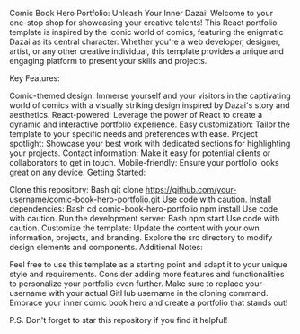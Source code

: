 
Comic Book Hero Portfolio: Unleash Your Inner Dazai!
Welcome to your one-stop shop for showcasing your creative talents! This React portfolio template is inspired by the iconic world of comics, featuring the enigmatic Dazai as its central character. Whether you're a web developer, designer, artist, or any other creative individual, this template provides a unique and engaging platform to present your skills and projects.

Key Features:

Comic-themed design: Immerse yourself and your visitors in the captivating world of comics with a visually striking design inspired by Dazai's story and aesthetics.
React-powered: Leverage the power of React to create a dynamic and interactive portfolio experience.
Easy customization: Tailor the template to your specific needs and preferences with ease.
Project spotlight: Showcase your best work with dedicated sections for highlighting your projects.
Contact information: Make it easy for potential clients or collaborators to get in touch.
Mobile-friendly: Ensure your portfolio looks great on any device.
Getting Started:

Clone this repository:
Bash
git clone https://github.com/your-username/comic-book-hero-portfolio.git
Use code with caution.
Install dependencies:
Bash
cd comic-book-hero-portfolio
npm install
Use code with caution.
Run the development server:
Bash
npm start
Use code with caution.
Customize the template:
Update the content with your own information, projects, and branding.
Explore the src directory to modify design elements and components.
Additional Notes:

Feel free to use this template as a starting point and adapt it to your unique style and requirements.
Consider adding more features and functionalities to personalize your portfolio even further.
Make sure to replace your-username with your actual GitHub username in the cloning command.
Embrace your inner comic book hero and create a portfolio that stands out!

P.S. Don't forget to star this repository if you find it helpful!

